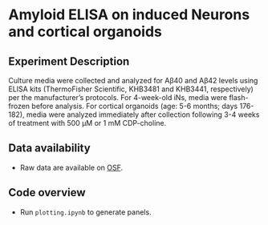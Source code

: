 # Amyloid ELISA on induced Neurons and cortical organoids

## Experiment Description
Culture media were collected and analyzed for Aβ40 and Aβ42 levels using ELISA kits (ThermoFisher Scientific, KHB3481 and KHB3441, respectively) per the manufacturer’s protocols. For 4-week-old iNs, media were flash-frozen before analysis. For cortical organoids (age: 5-6 months; days 176-182), media were analyzed immediately after collection following 3-4 weeks of treatment with 500 µM or 1 mM CDP-choline. 

## Data availability
- Raw data are available on [OSF](https://osf.io/szuvt/).

## Code overview
- Run `plotting.ipynb` to generate panels.
